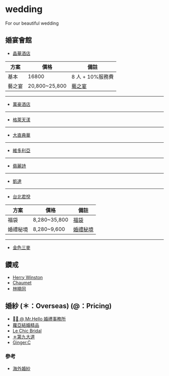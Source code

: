 # wedding
For our beautiful wedding

## 婚宴會館

- [晶華酒店](https://www.regenthotels.com/tw/regent-taipei/occasions/weddings)

| 方案   | 價格          | 備註                                                                             |
| ------ | ------------- | -------------------------------------------------------------------------------- |
| 基本   | 16800         | 8 人 + 10%服務費                                                                 |
| 藝之宴 | 20,800~25,800 | [藝之宴](https://www.marry.com.tw/studio-service_detail-kwmi9143mmsi3772mm.html) |
---
- [萬豪酒店](https://www.taipeimarriott.com.tw/)
---
- [格萊天漾](http://www.g-skyview.com/wedding_list_1.php)
---
- [大直典華](http://travelerliv.com/blog/post/227537285)
---
- [維多利亞](http://www.grandvictoria.com.tw/wedding/activity.php)
---
- [翡麗詩](https://www.felicite-wed.com/tw)
---
- [凱達](https://www.caesarmetro.com/zh-tw/Banquet)
---
- [台北君悅](https://www.hyatt.com/zh-HK/hotel/taiwan/grand-hyatt-taipei/taigh/special-events)

| 方案     | 價格         | 備註                                                                               |
| -------- | ------------ | ---------------------------------------------------------------------------------- |
| 福袋     | 8,280~35,800 | [福袋](https://www.marry.com.tw/studio-service_detail-kwmi7532mmsi21439mm.html)    |
| 婚禮秘境 | 8,280~9,600  | [婚禮秘境](https://www.marry.com.tw/studio-service_detail-kwmi7532mmsi8002mm.html) |
---
- [金色三麥](https://citynotes.me/2018/lebledor)

## 鑽戒

- [Herry Winston](https://www.harrywinston.com/zh-hans/category/订婚戒指)
- [Chaumet](https://www.chaumet.com/cht)
- [林曉同](https://www.lin-shiao-tung.com/)

## 婚紗 (＊：Overseas) (@：Pricing)

- [＊ @ Mr.Hello 婚禮事務所](https://mr-hello.com/overseas-price?fbclid=IwAR23vpQJ-7xPvemlAg_yGLetXlIgil52XRvWah_S9fqLeFr5JJjb7CaOnws)
- [蘿亞結婚精品](https://www.taipeiroyalwed.tw/portfolio/婚紗禮服款式【裸紗】/)
- [Le Chic Bridal](https://www.facebook.com/LeChicBridal/?__tn__=-UC*F)
- [＊第九大道](https://no9-wedding.com/display/aman/)
- [Ginger.C](https://gingercbridal.com)

### 參考

- [海外婚紗](https://www.dcard.tw/f/travel/p/230734342)
